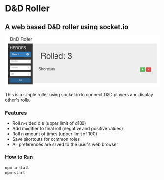 # D&D Roller
## A web based D&D roller using socket.io

![Screenshot](screenshot.png)

This is a simple roller using socket.io to connect D&D players and display other's rolls.

### Features
* Roll n-sided die (upper limit of d100)
* Add modifier to final roll (negative and positive values)
* Roll n amount of times (upper limit of 100)
* Save shortcuts for common roles
* All preferences are saved to the user's web browser

### How to Run
```
npm install
npm start
```